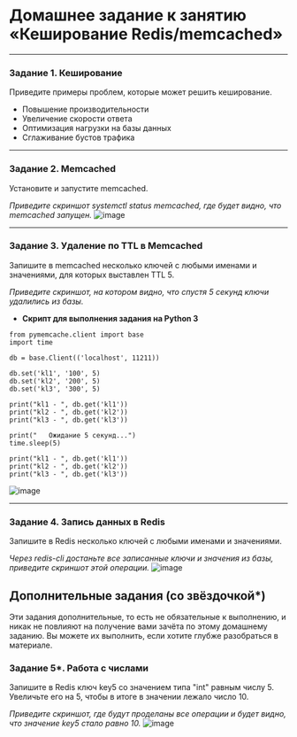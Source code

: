 # Домашнее задание к занятию «Кеширование Redis/memcached»

---

### Задание 1. Кеширование 

Приведите примеры проблем, которые может решить кеширование.

- Повышение производительности
- Увеличение скорости ответа
- Оптимизация нагрузки на базы данных
- Сглаживание бустов трафика

---

### Задание 2. Memcached

Установите и запустите memcached.

*Приведите скриншот systemctl status memcached, где будет видно, что memcached запущен.*
  ![image](https://github.com/SergeySS72/hometasks/assets/134854727/16fe5ca6-d9b7-44ad-8317-44f1fcdb3132)

---

### Задание 3. Удаление по TTL в Memcached

Запишите в memcached несколько ключей с любыми именами и значениями, для которых выставлен TTL 5. 

*Приведите скриншот, на котором видно, что спустя 5 секунд ключи удалились из базы.*

- **Скрипт для выполнения задания на Python 3**
```
from pymemcache.client import base
import time

db = base.Client(('localhost', 11211))

db.set('kl1', '100', 5)
db.set('kl2', '200', 5)
db.set('kl3', '300', 5)

print("kl1 - ", db.get('kl1'))
print("kl2 - ", db.get('kl2'))
print("kl3 - ", db.get('kl3'))

print("   Ожидание 5 секунд...")
time.sleep(5)

print("kl1 - ", db.get('kl1'))
print("kl2 - ", db.get('kl2'))
print("kl3 - ", db.get('kl3'))
```
  ![image](https://github.com/SergeySS72/hometasks/assets/134854727/83a175cf-dc10-492e-9725-e00eaf1693ca)

---

### Задание 4. Запись данных в Redis

Запишите в Redis несколько ключей с любыми именами и значениями. 

*Через redis-cli достаньте все записанные ключи и значения из базы, приведите скриншот этой операции.*
  ![image](https://github.com/SergeySS72/hometasks/assets/134854727/1de1a16c-254d-4c79-9082-9c1c01e40112)


## Дополнительные задания (со звёздочкой*)
Эти задания дополнительные, то есть не обязательные к выполнению, и никак не повлияют на получение вами зачёта по этому домашнему заданию. Вы можете их выполнить, если хотите глубже разобраться в материале.

### Задание 5*. Работа с числами 

Запишите в Redis ключ key5 со значением типа "int" равным числу 5. Увеличьте его на 5, чтобы в итоге в значении лежало число 10.  

*Приведите скриншот, где будут проделаны все операции и будет видно, что значение key5 стало равно 10.*
  ![image](https://github.com/SergeySS72/hometasks/assets/134854727/a71e981f-bfd0-4a66-a9b6-e321dc5a6769)
